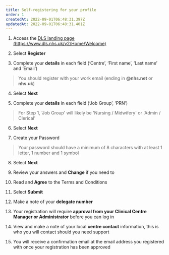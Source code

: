 ```yaml
---
title: Self-registering for your profile
order: 1
createdAt: 2022-09-01T06:48:31.397Z
updatedAt: 2022-09-01T06:48:31.401Z
---
```

1. Access the [DLS landing page (https://www.dls.nhs.uk/v2/Home/Welcome​)](https://www.dls.nhs.uk/v2/Home/Welcome​)

2. ​Select **Register**

3. ​Complete your **details** in each field (‘Centre’, ‘First name’, ‘Last name’ and ‘Email’)​

> You should register with your work email (ending in **@nhs.net** or **nhs.uk**)

4. Select **Next​**

5. Complete your **details** in each field (‘Job Group’, ‘PRN’)​

> For Step 1, 'Job Group' will likely be 'Nursing / Midwifery' or 'Admin / Clerical'​

6. Select **Next​**

7. ​Create your Password

> Your password should have a minimum of 8 characters with at least 1 letter, 1 number and 1 symbol​​​

8. Select **Next​**

9. Review your answers and **Change** if you need to​

10. Read and **Agree** to the Terms and Conditions​

11. Select **Submit​**

12. Make a note of your **delegate number​**

13. Your registration will require **approval from your Clinical Centre Manager or Administrator** before you can log in​

14. View and make a note of your local **centre contact** information, this is who you will contact should you need support

15. You will receive a confirmation email at the email address you registered with once your registration has been approved